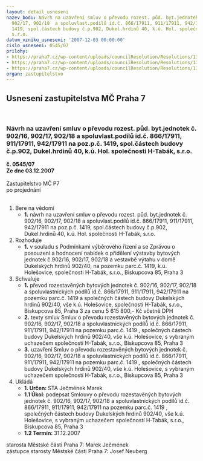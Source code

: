 ```yaml
---
layout: detail_usneseni
nazev_bodu: Návrh na uzavření smluv o převodu rozest. půd. byt.jednotek č. 902/16,
  902/17, 902/18  a spoluvlast.podílů id.č. 866/17911, 911/17911, 942/17911 na poz.p.č.
  1419, spol.částech budovy č.p.902, Dukel.hrdinů 40, k.ú. Hol. společnosti H-Tabák,
  s.r.o.
datum_vzniku_usneseni: '2007-12-03 00:00:00'
cislo_usneseni: 0545/07
prilohy:
- https://praha7.cz/wp-content/uploads/councilResolution/Resolutions/13806/7-07-skmbt_60007111517570.tif
- https://praha7.cz/wp-content/uploads/councilResolution/Resolutions/13806/7-07-skmbt_60007111517571.tif
- https://praha7.cz/wp-content/uploads/councilResolution/Resolutions/13806/7-07-skmbt_60007111517572.tif
organ: zastupitelstvo
---
```

<div id="ucUsn_pList" class="usn">
	<span><h2>Usnesení zastupitelstva MČ Praha 7 </h2>
<br></span><div class="standBody">
<span><h3>Návrh na uzavření smluv o převodu rozest. půd. byt.jednotek č. 902/16, 902/17, 902/18  a spoluvlast.podílů id.č. 866/17911, 911/17911, 942/17911 na poz.p.č. 1419, spol.částech budovy č.p.902, Dukel.hrdinů 40, k.ú. Hol. společnosti H-Tabák, s.r.o.</h3></span><div class="center">
		<strong>č. 0545/07</strong><br>
	</div>
<div class="center">
		<strong>Ze dne 03.12.2007</strong><br><br>
	</div>Zastupitelstvo MČ P7<br> po projednání<br><br><ol>
<li>Bere na vědomí<ul><li>
<strong>1.</strong> návrh na uzavření smluv o převodu rozest. půd. byt.jednotek č. 902/16, 902/17, 902/18  a spoluvlast.podílů id.č. 866/17911, 911/17911, 942/17911 na poz.p.č. 1419, spol.částech budovy č.p.902, Dukel.hrdinů 40, k.ú. Hol. společnosti H-Tabák, s.r.o.</li></ul>
</li>
<li>Rozhoduje<ul><li>
<strong>1.</strong> v souladu s Podmínkami výběrového řízení a se Zprávou o posouzení a hodnocení nabídek o přidělení výstavby bytových jednotek č.902/16, 902/17, 902/18 a vestavbě výtahu v domě  Dukelských hrdinů 902/40, na pozemku parc.č. 1419, k.ú. Holešovice, společnosti H-Tabák, s.r.o., Biskupcova 85, Praha 3  </li></ul>
</li>
<li>Schvaluje<ul>
<li>
<strong>1.</strong> převod rozestavěných bytových jednotek č. 902/16, 902/17, 902/18 a spoluvlastnických podílů id.č. 866/17911, 911/17911, 942/17911 na pozemku parc.č. 1419 a  společných částech budovy Dukelských hrdinů 902/40, vše k.ú. Holešovice, společnosti H-Tabák, s.r.o., Biskupcova 85, Praha 3 za cenu               5 615 800,- Kč včetně DPH</li>
<li>
<strong>2.</strong> texty smluv Smluv o převodu rozestavěných bytových jednotek č. 902/16, 902/17, 902/18 a spoluvlastnických  podílů id.č.  866/17911, 911/17911, 942/17911 na pozemku parc.č. 1419 , společných částech budovy Dukelských hrdinů 902/40, vše k.ú. Holešovice, s vybraným uchazečem společností H-Tabák, s.r.o., Biskupcova 85, Praha 3 </li>
<li>
<strong>3.</strong> uzavření Smluv o převodu rozestavěných bytových jednotek č. 902/16, 902/17, 902/18 a spoluvlastnických podílů id.č.  866/17911, 911/17911, 942/17911 na pozemku parc.č. 1419 , společných částech budovy Dukelských hrdinů 902/40, vše k.ú. Holešovice, s vybraným uchazečem společností H-Tabák, s.r.o., Biskupcova 85, Praha 3 </li>
</ul>
</li>
<li>Ukládá<ul>
<li>
<strong>1. Určen: </strong>STA Ječmének Marek</li>
<li>
<strong>1.1 Úkol: </strong>podepsat Smlouvy o převodu rozestavěných bytových jednotek č. 902/16, 902/17, 902/18 a spoluvlastnických podílů id.č.  866/17911, 911/17911, 942/17911 na pozemku parc.č. 1419 , společných částech budovy Dukelských hrdinů 902/40, vše k.ú. Holešovice, s vybraným uchazečem společností H-Tabák, s.r.o., Biskupcova 85, Praha 3 </li>
<li>
<strong>1.2 Termín: </strong>31.12.2007</li>
</ul>
</li>
</ol>starosta Městské části Praha 7: Marek Ječmének<br>zástupce starosty Městské části Praha 7: Josef Neuberg
</div>
</div>